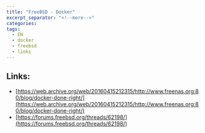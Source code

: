 ```yaml
---
title: "FreeBSD - Docker"
excerpt_separator: "<!--more-->"
categories:
tags:
  - EN
  - docker
  - freebsd
  - links
---
```


## Links:

* [https://web.archive.org/web/20160415212315/http://www.freenas.org:80/blog/docker-done-right/](https://web.archive.org/web/20160415212315/http://www.freenas.org:80/blog/docker-done-right/)
* [https://forums.freebsd.org/threads/62198/](https://forums.freebsd.org/threads/62198/)




